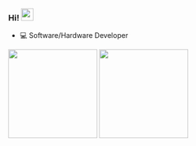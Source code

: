### Hi! <img src="https://media.giphy.com/media/hvRJCLFzcasrR4ia7z/giphy.gif" width="25px">


- 💻 Software/Hardware Developer

<div>
  <img height="180em" src="https://github-readme-stats.vercel.app/api?username=antonio-emilio&show_icons=true&theme=dark&include_all_commits=true&count_private=true"/>
  <img height="180em" src="https://github-readme-stats.vercel.app/api/top-langs/?username=antonio-emilio&layout=compact&langs_count=16&theme=dark"/>
</div>

  
##

<br />


